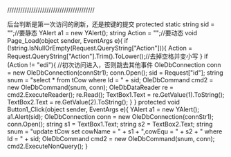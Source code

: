 ////////////////////////////////////////
<form  class="form form-horizontal" id="form1" runat="server" action="?Action=edi">
<asp:Button ID="Button1" class="btn btn-primary radius" name="third" runat="server" OnClick="Button1_Click" Text="保存更改" />
后台判断是第一次访问的刷新，还是按键的提交
protected static string sid = "";//要静态
YAlert a1 = new YAlert();
string Action = "";//要动态
void Page_Load(object sender, EventArgs e){
	if (!string.IsNullOrEmpty(Request.QueryString["Action"])){
		Action = Request.QueryString["Action"].Trim().ToLower();//去掉空格并变小写
	}
	if (Action != "edi"){
		//初次访问进入，否则跳去其他事件
		OleDbConnection conn = new OleDbConnection(connStr1);
		conn.Open();
		sid = Request["id"];
		string snum = "select * from tCow where Id = " + sid;
		OleDbCommand cmd2 = new OleDbCommand(snum, conn);
		OleDbDataReader re = cmd2.ExecuteReader();
		re.Read();
		TextBox1.Text = re.GetValue(1).ToString();
		TextBox2.Text = re.GetValue(2).ToString();
	}
}
protected void Button1_Click(object sender, EventArgs e){
	YAlert a1 = new YAlert();
	a1.Alert(sid);
	OleDbConnection conn = new OleDbConnection(connStr1);
	conn.Open();
	string s1 = TextBox1.Text;
	string s2 = TextBox2.Text;
	string snum = "update tCow set cowName = " + s1 + ",cowEqu = " + s2 + " where Id = " + sid;
	OleDbCommand cmd2 = new OleDbCommand(snum, conn);
	cmd2.ExecuteNonQuery();
}
